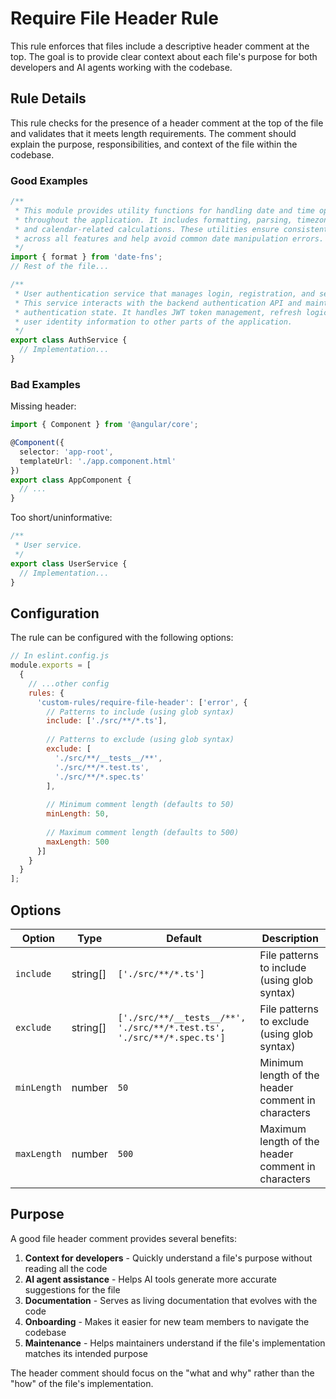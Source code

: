 # Require File Header Rule

This rule enforces that files include a descriptive header comment at the top. The goal is to provide clear context about each file's purpose for both developers and AI agents working with the codebase.

## Rule Details

This rule checks for the presence of a header comment at the top of the file and validates that it meets length requirements. The comment should explain the purpose, responsibilities, and context of the file within the codebase.

### Good Examples

```typescript
/**
 * This module provides utility functions for handling date and time operations
 * throughout the application. It includes formatting, parsing, timezone conversion, 
 * and calendar-related calculations. These utilities ensure consistent date handling
 * across all features and help avoid common date manipulation errors.
 */
import { format } from 'date-fns';
// Rest of the file...
```

```typescript
/**
 * User authentication service that manages login, registration, and session handling.
 * This service interacts with the backend authentication API and maintains the user's
 * authentication state. It handles JWT token management, refresh logic, and provides
 * user identity information to other parts of the application.
 */
export class AuthService {
  // Implementation...
}
```

### Bad Examples

Missing header:
```typescript
import { Component } from '@angular/core';

@Component({
  selector: 'app-root',
  templateUrl: './app.component.html'
})
export class AppComponent {
  // ...
}
```

Too short/uninformative:
```typescript
/**
 * User service.
 */
export class UserService {
  // Implementation...
}
```

## Configuration

The rule can be configured with the following options:

```js
// In eslint.config.js
module.exports = [
  {
    // ...other config
    rules: {
      'custom-rules/require-file-header': ['error', {
        // Patterns to include (using glob syntax)
        include: ['./src/**/*.ts'],
        
        // Patterns to exclude (using glob syntax)
        exclude: [
          './src/**/__tests__/**',
          './src/**/*.test.ts', 
          './src/**/*.spec.ts'
        ],
        
        // Minimum comment length (defaults to 50)
        minLength: 50,
        
        // Maximum comment length (defaults to 500)
        maxLength: 500
      }]
    }
  }
];
```

## Options

| Option | Type | Default | Description |
|--------|------|---------|-------------|
| `include` | string[] | `['./src/**/*.ts']` | File patterns to include (using glob syntax) |
| `exclude` | string[] | `['./src/**/__tests__/**', './src/**/*.test.ts', './src/**/*.spec.ts']` | File patterns to exclude (using glob syntax) |
| `minLength` | number | `50` | Minimum length of the header comment in characters |
| `maxLength` | number | `500` | Maximum length of the header comment in characters |

## Purpose

A good file header comment provides several benefits:

1. **Context for developers** - Quickly understand a file's purpose without reading all the code
2. **AI agent assistance** - Helps AI tools generate more accurate suggestions for the file
3. **Documentation** - Serves as living documentation that evolves with the code
4. **Onboarding** - Makes it easier for new team members to navigate the codebase
5. **Maintenance** - Helps maintainers understand if the file's implementation matches its intended purpose

The header comment should focus on the "what and why" rather than the "how" of the file's implementation. 
